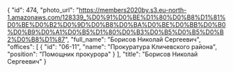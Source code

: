 {
    "id": 474,
    "photo_url": "https://members2020by.s3.eu-north-1.amazonaws.com/128339_%D0%91%D0%BE%D1%80%D0%B8%D1%81%D0%BE%D0%B2%D0%9D%D0%B8%D0%BA%D0%BE%D0%BB%D0%B0%D0%B9%D0%A1%D0%B5%D1%80%D0%B3%D0%B5%D0%B5%D0%B2%D0%B8%D1%87",
    "full_name": "Борисов Николай Сергеевич",
    "offices": [
        {
            "id": "06-11",
            "name": "Прокуратура Кличевского района",
            "position": "Помощник прокурора"
        }
    ],
    "title": "Борисов Николай Сергеевич"
}